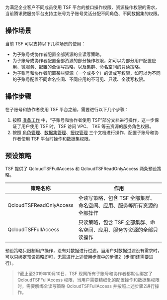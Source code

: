 为满足企业客户不同成员使用 TSF 平台的接口操作权限、资源操作权限的需求，当前腾讯微服务平台支持主账号为子账号灵活分配不同角色、不同数据集的权限。

## 操作场景
当前 TSF 可以支持以下几种场景的使用：
- 为子账号或协作者配置全部资源的全读写策略。
- 为子账号或协作者配置全部资源的部分操作权限，如可以为部分用户配置应用、微服务、配置的全读写策略，以及集群、命名空间的只读策略。
- 为子账号和协作者配置某些资源（一个或多个）的读或写权限，如可以为不同的子账号配置不同命名空间、不同应用的不可见、只读、全读写权限。

## 操作步骤
在子账号和协作者使用 TSF 平台之前，需要进行以下几个步骤：
1. 按照 [准备工作](https://cloud.tencent.com/document/product/649/16869) 中，“子账号和协作者使用 TSF”部分文档进行操作，这一步保证了用户使用 TSF 时，TSF 访问 VPC、 TKE 等云资源的服务角色权限。
2. 按照 [角色管理](https://cloud.tencent.com/document/product/649/38322)、[数据集管理](https://cloud.tencent.com/document/product/649/38326)、[授权管理](https://cloud.tencent.com/document/product/649/38323) 三个文档进行操作，配置子账号和协作者使用 TSF 平台时操作和数据集权限。

## 预设策略

TSF 提供了 QcloudTSFFullAccess 和 QcloudTSFReadOnlyAccess 两条预设策略。

| 策略名称                | 作用                                                         |
| ----------------------- | ------------------------------------------------------------ |
| QcloudTSFReadOnlyAccess | 全读写策略，包含 TSF 全部集群、命名空间、应用、服务等所有资源的全部操作 |
| QcloudTSFFullAccess     | 只读策略，包含 TSF 全部集群、命名空间、应用、服务等资源的全部只读操作 |

预设策略只限制用户操作，没有对数据进行过滤。当用户对数据过滤没有需求时，可以只绑定预设策略即可，无需进行上述使用步骤中的步骤2（步骤1还需要进行）。

>?截止至2019年10月10日，TSF 现网所有子账号和协作者都默认绑定了 QcloudTSFFullAccess 权限，当用户需要精细化的配置操作和数据集权限时，需要解绑全读写策略 QcloudTSFFullAccess 并按照上述步骤2进行操作。



